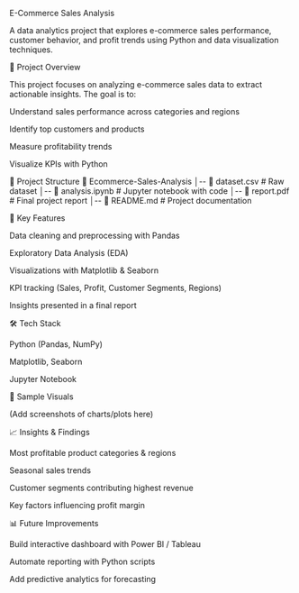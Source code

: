 E-Commerce Sales Analysis

A data analytics project that explores e-commerce sales performance, customer behavior, and profit trends using Python and data visualization techniques.

🚀 Project Overview

This project focuses on analyzing e-commerce sales data to extract actionable insights. The goal is to:

Understand sales performance across categories and regions

Identify top customers and products

Measure profitability trends

Visualize KPIs with Python

📂 Project Structure
📁 Ecommerce-Sales-Analysis
│-- 📄 dataset.csv               # Raw dataset
│-- 📄 analysis.ipynb            # Jupyter notebook with code
│-- 📄 report.pdf                # Final project report
│-- 📄 README.md                 # Project documentation

🔑 Key Features

Data cleaning and preprocessing with Pandas

Exploratory Data Analysis (EDA)

Visualizations with Matplotlib & Seaborn

KPI tracking (Sales, Profit, Customer Segments, Regions)

Insights presented in a final report

🛠️ Tech Stack

Python (Pandas, NumPy)

Matplotlib, Seaborn

Jupyter Notebook

📸 Sample Visuals

(Add screenshots of charts/plots here)

📈 Insights & Findings

Most profitable product categories & regions

Seasonal sales trends

Customer segments contributing highest revenue

Key factors influencing profit margin

📊 Future Improvements

Build interactive dashboard with Power BI / Tableau

Automate reporting with Python scripts

Add predictive analytics for forecasting
